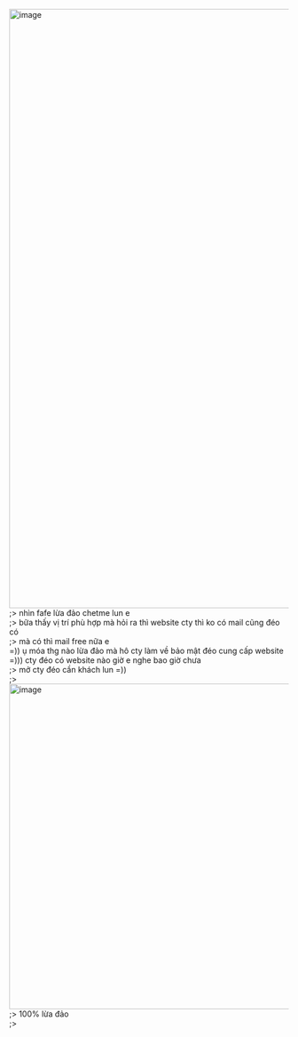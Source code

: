 <img width="982" height="1079" alt="image" src="https://github.com/user-attachments/assets/01a3640a-d204-4eea-8855-4cbfe2e4bb47" /><br>
;> nhìn fafe lừa đảo chetme lun e<br>
;> bữa thấy vị trí phù hợp mà hỏi ra thì website cty thì ko có mail cũng đéo có<br>
;> mà có thì mail free nữa e<br>
=)) ụ móa thg nào lừa đảo mà hô cty làm về bảo mật đéo cung cấp website<br>
=))) cty đéo có website nào giờ e nghe bao giờ chưa<br>
;> mở cty đéo cần khách lun =))<br>
;> <img width="512" height="586" alt="image" src="https://github.com/user-attachments/assets/4f8c97a2-607a-427b-83fa-fb11a5cf8645" /><br>
;> 100% lừa đảo<br>
;> 
